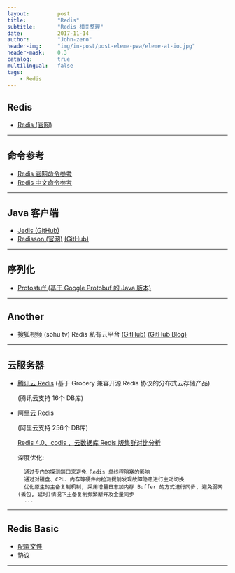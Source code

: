 ```yaml
---
layout:       	post
title:        	"Redis"
subtitle:     	"Redis 相关整理"
date:         	2017-11-14
author:       	"John-zero"
header-img:   	"img/in-post/post-eleme-pwa/eleme-at-io.jpg"
header-mask:  	0.3
catalog:      	true
multilingual: 	false
tags:
    - Redis
---
```




## Redis
	
* <a href="https://redis.io/" target="_blank">Redis (官网)</a>

***	

## 命令参考

* <a href="https://redis.io/commands" target="_blank">Redis 官网命令参考</a> 
* <a href="http://redisdoc.com/" target="_blank">Redis 中文命令参考</a> 

***
	
## Java 客户端

* <a href="https://github.com/xetorthio/jedis" target="_blank">Jedis (GitHub)</a> 
* <a href="https://redisson.org/" target="_blank">Redisson (官网)</a> <a href="https://github.com/redisson/redisson" target="_blank">(GitHub)</a> 

***

## 序列化

* <a href="http://www.protostuff.io/" target="_blank">Protostuff (基于 Google Protobuf 的 Java 版本) </a> 
	
***

## Another

* 搜狐视频 (sohu tv) Redis 私有云平台 <a href="https://github.com/sohutv/cachecloud" target="_blank">(GitHub)</a> <a href="http://cachecloud.github.io/" target="_blank">(GitHub Blog)</a>  	

***

## 云服务器

* <a href="https://www.qcloud.com/document/product/239/3205" target="_blank">腾讯云 Redis</a>  (基于 Grocery 兼容开源 Redis 协议的分布式云存储产品)

	(腾讯云支持 16个 DB库)

* <a href="https://help.aliyun.com/document_detail/26342.html" target="_blank">阿里云 Redis</a>

	(阿里云支持 256个 DB库)
	
	<a href="https://help.aliyun.com/document_detail/57797.html" target="_blank">Redis 4.0、codis 、云数据库 Redis 版集群对比分析</a> 
	
	深度优化:
	
		通过专门的探测端口来避免 Redis 单线程阻塞的影响
		通过对磁盘、CPU、内存等硬件的检测提前发现故障隐患进行主动切换
		优化原生的主备复制机制, 采用增量日志加内存 Buffer 的方式进行同步, 避免弱网(丢包, 延时)情况下主备复制频繁断开及全量同步
		...

***

## Redis Basic

* <a href="https://redis.io/topics/config" target="_blank">配置文件</a> 
* <a href="https://redis.io/topics/protocol" target="_blank">协议</a>  

***
